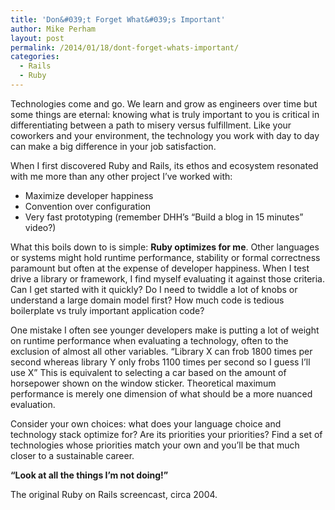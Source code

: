 ```yaml
---
title: 'Don&#039;t Forget What&#039;s Important'
author: Mike Perham
layout: post
permalink: /2014/01/18/dont-forget-whats-important/
categories:
  - Rails
  - Ruby
---
```

Technologies come and go. We learn and grow as engineers over time but some things are eternal: knowing what is truly important to you is critical in differentiating between a path to misery versus fulfillment. Like your coworkers and your environment, the technology you work with day to day can make a big difference in your job satisfaction.

<!--more-->

When I first discovered Ruby and Rails, its ethos and ecosystem resonated with me more than any other project I&#8217;ve worked with:

*   Maximize developer happiness
*   Convention over configuration
*   Very fast prototyping (remember DHH&#8217;s &#8220;Build a blog in 15 minutes&#8221; video?)

What this boils down to is simple: **Ruby optimizes for me**. Other languages or systems might hold runtime performance, stability or formal correctness paramount but often at the expense of developer happiness. When I test drive a library or framework, I find myself evaluating it against those criteria. Can I get started with it quickly? Do I need to twiddle a lot of knobs or understand a large domain model first? How much code is tedious boilerplate vs truly important application code?

One mistake I often see younger developers make is putting a lot of weight on runtime performance when evaluating a technology, often to the exclusion of almost all other variables. &#8220;Library X can frob 1800 times per second whereas library Y only frobs 1100 times per second so I guess I&#8217;ll use X&#8221; This is equivalent to selecting a car based on the amount of horsepower shown on the window sticker. Theoretical maximum performance is merely one dimension of what should be a more nuanced evaluation.

Consider your own choices: what does your language choice and technology stack optimize for? Are its priorities your priorities? Find a set of technologies whose priorities match your own and you&#8217;ll be that much closer to a sustainable career.

**&#8220;Look at all the things I&#8217;m not doing!&#8221;**

The original Ruby on Rails screencast, circa 2004.

<span class='embed-youtube' style='text-align:center; display: block;'></span>
